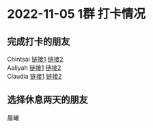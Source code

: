 # 2022-11-05 1群 打卡情况
## 完成打卡的朋友
Chintsai [链接1](http://mmbiz.qpic.cn/mmbiz_jpg/fKBOEML39zpKRHgwnuwF5bvZCvdyP4ge8mVqJ6ibyam1oDSdXtImuKzj3mm4xgNTrGib1Hph7opG3BpVtV8T59xQ/0) [链接2](http://mmbiz.qpic.cn/mmbiz_jpg/fKBOEML39zpKRHgwnuwF5bvZCvdyP4geKtS3m8KJemMQJtgdhj1ZkKOj3KgPqCyhuYafa69e0XtloZiaMFE3vLQ/0) <br>Aaliyah [链接1](http://mmbiz.qpic.cn/mmbiz_jpg/aBaDwGIjEcHEVPoSPWeGwVHl2LibyosQbIC8zibSPR5IArsichpNfhcN4FKTrN0EicwJIKQTplEVm9OP6HYef6YLpg/0) [链接2](http://mmbiz.qpic.cn/mmbiz_jpg/aBaDwGIjEcHEVPoSPWeGwVHl2LibyosQbkpImEcmGrZK5s6JcLtOhS6Ke4aFEcHaIT51uVbM0IkPphKl7fhDnsw/0) <br>Claudia [链接1](http://mmbiz.qpic.cn/mmbiz_jpg/EqM704vBbWAgZib1RTYO9icys1Gkiaoj2HicFWNUGoKibr2UJibc9z4Mhy9CiczILTBPlV0JiczjqvTIrxFl4PQBU02mWg/0) [链接2](http://mmbiz.qpic.cn/mmbiz_jpg/EqM704vBbWAgZib1RTYO9icys1Gkiaoj2HicziaEu8AM7hqyGR1gqBWHgJ0QXCYN2T9OQTGLXSvibXWRbnKToSVv8SlA/0) <br>
## 选择休息两天的朋友
晨曦

